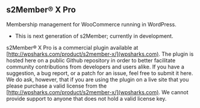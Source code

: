 ## s2Member® X Pro

Membership management for WooCommerce running in WordPress.

- This is next generation of s2Member; currently in development.

s2Member® X Pro is a commercial plugin available at [http://wpsharks.com/product/s2member-x/](wpsharks.com). The plugin is hosted here on a public Github repository in order to better facilitate community contributions from developers and users alike. If you have a suggestion, a bug report, or a patch for an issue, feel free to submit it here. We do ask, however, that if you are using the plugin on a live site that you please purchase a valid license from the [http://wpsharks.com/product/s2member-x/](wpsharks.com). We cannot provide support to anyone that does not hold a valid license key.
